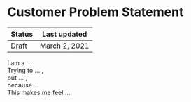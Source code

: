# Customer Problem Statement

| Status | Last updated |
|---|---|
| Draft | March 2, 2021 |

I am a ... <br />
Trying to ... , <br />
but ... , <br />
because ... <br />
This makes me feel ... <br />
